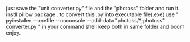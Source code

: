 just save the "unit converter.py" file and the "photoss" folder and run it.
instll pillow package .
to convert this .py into executable file(.exe) use "    pyinstaller --onefile --noconsole --add-data "photoss/*;photoss" converter.py      " in your command shell 
keep both in same folder and boom enjoy.
